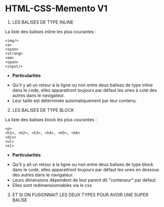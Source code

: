 # HTML-CSS-Memento V1

1. LES BALISES DE TYPE INLINE

La liste des balises inline les plus courantes : 
```
<img/>
<a>
<span>
<strong>
<em>
<span>
<input/>
```

* **Particularités**
- Qu'il y ait un retour à la ligne ou non entre deux balises de type inline dans le code, elles apparaitront toujours par défaut les unes à coté des autres dans le navigateur.
- Leur taille est déterminée automatiquement par leur contenu.

 
2. LES BALISES DE TYPE BLOCK

La liste des balises block les plus courantes :
```
<p>
<h1>, <h2>, <h3>, <h4>, <h5>, <h6>
<div>
<ul>
<ol>
```
* **Particularités**
- Qu'il y ait un retour à la ligne ou non entre deux balises de type block dans le code, elles apparaitront toujours par défaut les unes en dessous des autres dans le navigateur.
- Leurs dimensions dépendent de leur parent dit "conteneur" par défaut.
- Elles sont redimensionnables via le css
 
3. ET SI ON FUSIONNAIT LES DEUX TYPES POUR AVOIR UNE SUPER BALISE
